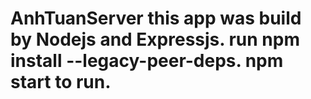 # AnhTuanServer this app was build by Nodejs and Expressjs. run npm install --legacy-peer-deps. npm start to run.

